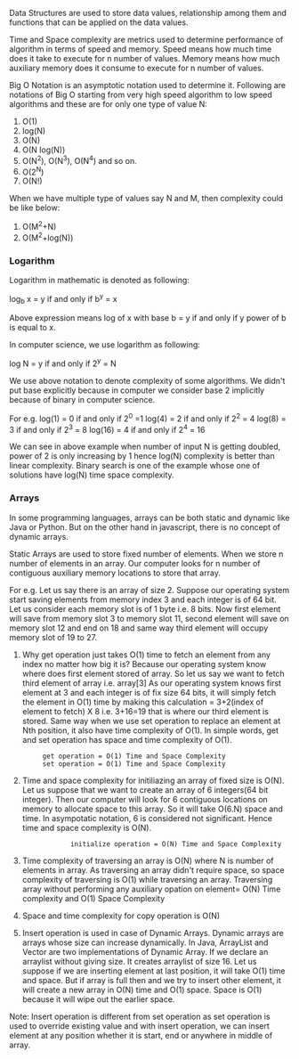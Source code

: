 Data Structures are used to store data values, relationship among them and functions that can be applied on the data values.

Time and Space complexity are metrics used to determine performance of algorithm in terms of speed and memory. Speed means how much time does it take to execute for n number of values. Memory means how much auxiliary memory does it consume to execute for n number of values.

Big O Notation is an asymptotic notation used to determine it. Following are notations of Big O starting from very high speed algorithm to low speed algorithms and these are for only one type of value N:
1. O(1)
2. log(N)
3. O(N)
4. O(N log(N))
5. O(N<sup>2</sup>), O(N<sup>3</sup>), O(N<sup>4</sup>) and so on.
6. O(2<sup>N</sup>)
7. O(N!)

When we have multiple type of values say N and M, then complexity could be like below:
1. O(M<sup>2</sup>+N)
2. O(M<sup>2</sup>+log(N))

<h3>Logarithm</h3>
Logarithm in mathematic is denoted as following:

log<sub>b</sub> x = y    if and only if b<sup>y</sup> = x

Above expression means log of x with base b = y if and only if y power of b is equal to x.

In computer science, we use logarithm as following:

log N = y if and only if 2<sup>y</sup> = N

We use above notation to denote complexity of some algorithms. We didn't put base explicitly because in computer we consider base 2 implicitly because of binary in computer science.

For e.g. log(1) = 0 if and only if 2<sup>0</sup> =1
			log(4) = 2 if and only if 2<sup>2</sup> = 4
			log(8) = 3 if and only if 2<sup>3</sup> = 8
			log(16) = 4 if and only if 2<sup>4</sup> = 16

We can see in above example when number of input N is getting doubled, power of 2 is only increasing by 1 hence log(N) complexity is better than linear complexity. Binary search is one of the example whose one of solutions have log(N) time space complexity.

<h3>Arrays</h3> 
In some programming languages, arrays can be both static and dynamic like Java or Python. But on the other hand in javascript, there is no concept of dynamic arrays. 

Static Arrays are used to store fixed number of elements. When we store n number of elements in an array. Our computer looks for n number of contiguous auxiliary memory locations to store that array. 

For e.g. Let us say there is an array of size 2. Suppose our operating system start saving elements from memory index 3 and each integer is of 64 bit. Let us consider each memory slot is of 1 byte i.e. 8 bits. Now first element will save from memory slot 3 to memory slot 11, second element will save on memory slot 12 and end on 18 and same way third element will occupy memory slot of 19 to 27. 

1. Why get operation just takes O(1) time to fetch an element from any index no matter how big it is?
	Because our operating system know where does first element stored of array. So let us say we want to fetch third element of array i.e. array[3] As our operating system knows first element at 3 and each integer is of fix size 64 bits, it will simply fetch the element in O(1) time by making this calculation = 3+2(index of element to fetch) X 8 i.e. 3+16=19 that is where our third element is stored. Same way when we use set operation to replace an element at Nth position, it also have time complexity of O(1). In simple words, get and set operation has space and time complexity of O(1).

			get operation = O(1) Time and Space Complexity
			set operation = O(1) Time and Space Complexity

2.  Time and space complexity for initiliazing an array of fixed size is O(N). Let us suppose that we want to create an array of 6 integers(64 bit integer). Then our computer will look for 6 contiguous locations on memory to allocate space to this array. So it will take O(6.N) space and time. In asympotatic notation, 6 is considered not significant. Hence time and space complexity is O(N).

					initialize operation = O(N) Time and Space Complexity

3. Time complexity of traversing an array is O(N) where N is number of elements in array. As traversing an array didn't require space, so space complexity of traversing is O(1) while traversing an array.
					Traversing array without performing any auxiliary opation on element= O(N) Time complexity and O(1) Space Complexity

4. Space and time complexity for copy operation is O(N)
5. Insert operation is used in case of Dynamic Arrays. Dynamic arrays are arrays whose size can increase dynamically. In Java, ArrayList and Vector are two implementations of Dynamic Array. If we declare an arraylist without giving size. It creates arraylist of size 16. Let us suppose if we are inserting element at last position, it will take O(1) time and space. But if array is full then and we try to insert other element, it will create a new array in O(N) time and O(1) space. Space is O(1) because it will wipe out the earlier space.

Note: Insert operation is different from set operation as set operation is used to override existing value and with insert operation, we can insert element at any position whether it is start, end or anywhere in middle of array.

